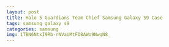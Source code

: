 ```yaml
---
layout: post
title: Halo 5 Guardians Team Chief Samsung Galaxy S9 Case
tags: samsung galaxy s9
categories: samsung
img: 1TBN6NtxI9Rb-rNVaUMtFD8AWo9NwqN8_
---
```

